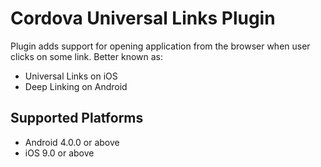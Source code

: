 # Cordova Universal Links Plugin

Plugin adds support for opening application from the browser when user clicks on some link. Better known as:

- Universal Links on iOS
- Deep Linking on Android

## Supported Platforms
- Android 4.0.0 or above
- iOS 9.0 or above
